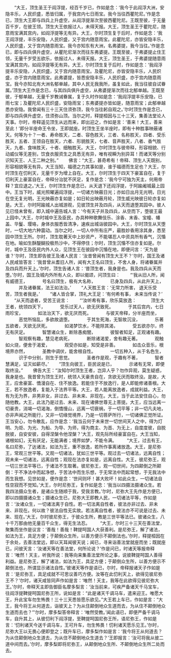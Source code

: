 <!-- { "loadSidebar": true } -->
　　“大王，顶生圣王于阎浮提，经百千岁已，作如是念：‘我今于此阎浮大洲，安隐丰乐，人民炽盛，悉皆归属，于我宫内七日雨宝。我今当往西瞿陀尼。’作是念已，顶生大王即与四兵上升虚空，从阎浮提渐次至彼西瞿陀尼。王既至彼，于无量百千岁，在彼王领。顶生大王依报过人，未得天报。大王，顶生圣王于瞿陀尼，随意雨宝满其宫内，如阎浮提等无有异。大王，尔时顶生复于后时，作如是念：‘我王阎浮提，丰乐安隐，人民炽盛，又于宫内随意雨宝。此瞿陀尼，亦皆安隐丰乐，人民炽盛，又于宫内随意雨宝。我今亦知东有大洲，名弗婆提，我今当往。’作是念已，即与四兵俱升虚空，从瞿陀尼渐次而往东弗婆提。王既至彼，于弗婆提止住王领，无量千岁受五欲乐，依报过人，未得天报。大王，顶生圣王，于弗婆提随意雨宝满其宫内，如阎浮提等无有异。大王，尔时顶生复于后时，作如是念：‘我阎浮提丰乐安隐，人民炽盛，又于宫内随意雨宝。及瞿陀尼，亦皆安隐丰乐，人民炽盛，亦于宫内随意雨宝。此弗婆提，皆悉安隐丰乐，人民炽盛，亦于宫内随意雨宝。我今亦知北有大洲名郁单越，其中人民无我我所，虽复如此，我当往彼自试眷属。’顶生大王作是念已，与其四兵俱升虚空，从弗婆提渐次而往北郁单越。王既至彼，于郁单越，无量千岁教诫眷属，复于久时作如是念：‘我阎浮提丰乐安隐，已雨七宝；及瞿陀尼人民炽盛，安隐雨宝；东弗婆提亦皆如是，随意雨宝；此郁单越悉亦安隐。我曾闻有三十三天住须弥顶，我今当往躬自观之。’尔时顶生作是念已，即与四兵俱升虚空，住须弥山顶。当尔之时，释提桓因与三十三天，集善法堂论人天事。尔时，帝释遥见顶生从远而来，即出迎之，作如是言：‘善来！大王，善来至此！’即分半座命王令坐，王即就座。时顶生王坐半座时，即有十种胜事映蔽诸天。何等为十？一者、寿命胜天，二者、容色胜天，三者、名称胜天，四者、受乐胜天，五者、王领自在胜天，六者、形貌胜天，七者、音声胜天，八者、香气胜天，九者、食味胜天，十者、细触胜天。大王，尔时顶生与彼帝释，形容相貌、行动威仪等无差别，饮食衣服资生之具悉无有异，唯有视瞬为别异耳！而诸天等分别识知天王、人王二种之别。”
　　佛言：“大王，甚奇希有！帝释、顶生人天既别，形容相貌等无有异。大王当知，福德之力其事如是，谁于福德而生足也？大王，尔时顶生在忉利天，无量千岁为增上自在。大王，尔时顶生于四天下豪富自在，复于忉利天上豪富自在，帝释分治犹不厌足，复作是念：‘我今宁可独为天主，何用帝释？宜应退之。’大王，尔时顶生作是念已，从天退下还阎浮提，于阿踰阇城最上园中。王当下时，威光照曜遍阎浮提，一切诸方映蔽日光；亦如日出月无光明，日光在空无复光明，王光映蔽亦复如是；如日轮出映蔽月轮，顶生威光映彼日轮亦复如是。大王，尔时阿踰城人出城游观，见彼顶生并及四兵，从天而退堕其园中。彼人见已怪未曾有，即入城中遍告城人言：‘今有天子并及四兵，从空而下，堕彼王最上园中。’大王，尔时城中王及臣民，办具种种歌舞伎乐、涂香、末香、宝幢、幡盖、华鬘、璎珞，身体衣服悉皆清净，速疾出城诣彼园中。大王，尔时顶生从天堕时，一切大地六种震动。当尔之时，一切人中所有庄严，最胜妙香用涂其身，悉至园中顶生王所。尔时，顶生耽著天中上妙资产，不能堪忍人中资具所有香气，沉惛在地。喻如生酥醍醐投极热沙中，不得停住；尔时，顶生沉惛不住亦复如是。尔时，城中王及臣民内外人众，见顶生王在彼园中沉惛在地，即便问言：‘天为是谁？’尔时，顶生即告彼王及诸人民言：‘汝昔曾闻有顶生大王不？’尔时，国王及诸人民咸皆答言：‘我昔曾从耆旧人所，闻有大王名曰顶生，不舍人身，将诸眷属并及四兵而升天上。’尔时，顶生告诸人言：‘昔顶生者，我身是也。我及四兵从天而堕。’尔时，国王及城内外所有人众，即以偈颂，问顶生曰：
　　“‘我从旧人所，闻有威德王，
　　　号名曰顶生，极有大名称，
　　　已身及四兵，从此升天上，
　　　并及诸眷属，法王如法治。’
　　“人天胜王言：‘无常力所害，
退天乐受苦，顶生者我是。’
　　“诸人皆合掌，顶礼大王足：‘有何希有事，
未来当传说？’
　　“从天而退者，受苦王说言：
　　“‘汝听希有事，欣乐莫放逸：
　　　顶生大王者，统领四天下，
　　　受乐过天人，欲无厌致死。
　　　于其后宫内，七日雨珍宝，
　　　如法治天下，欲无厌而死。
　　　与彼天帝释，分半座而坐，
　　　恶觉所恼乱，多欲故退堕。
　　　于其生死海，无智故沉没，
　　　乐著五欲者，天欲无厌死。
　　　如渴梦饮水，不能除其渴，
　　　受五欲亦尔，终无有厌足。
　　　智慧诸众生，断除愚痴闇，
　　　彼智者知足，正观诸有趣。
　　　智观察有趣，慧见老病死，
　　　断除诸渴爱，舍有趣无著。
　　　观触如火烧，便舍于渴爱，
　　　观受亦如是，知受是非善。
　　　如击众音乐，根境界亦然，
　　　圣教中调伏，能舍根自性。
　　　一切五种入，从于名色生，
　　　识于中分别，则生于思觉。
　　　圣者作是观，于趣有不著，
　　　智者慧满足，证灭如薪尽。’
　　“顶生向彼王，臣民说是已，
　　　示诸有无常，即便取终没。”
　　佛告大王：“汝知尔时顶生王者，岂异人乎？勿作异观，莫生疑惑，我身是也。我昔曾为顶生王时，统领人天豪贵自在，贪欲无厌而取终没。是故，大王，应舍豪富、憍漫自在、住不放逸。若能住于不放逸行，是人即能修诸善根。大王，若不放逸者，复能入于法界平等。大王，若人能离放逸者，成就利益。大王，有为无为界，非男非女，非过去、非未来、非现在。大王，当于此法安住自心，勿随他教。大王，此法乃是过去、未来、现在诸佛世尊无上菩提。大王，应当远离一切豪贵，消竭一切渴海，倒憍慢山，远离一切衰祸，于一切平等；非一切凡夫地，亦非声闻之所能行，又非一切缘觉境界，乃是一切菩萨所行，一切诸佛正觉所证。王当安心，勿令散乱，应作是念：‘我当云何于未来世一切世间天人之中，得为灯明、为炬、为光、为船、为导、为师，得为商主、为首、为无上，自度度彼，自脱脱彼，自安安彼，自得涅槃令他涅槃？’大王，观先际所经豪富自在。大王当知，诸根如幻，无有厌足，无能满者；境界如梦，不能令满。
　　“大王，过去有王，名曰尼弥，了达诸法，如法为王，重不放逸，若所作事离诸放逸。大王，是尼弥王，常观三世平等。又观一切诸法，犹如三世平等。观过去一切诸法，远离自性；观未来一切诸法，远离自性；观现在法亦复如是，远离自性。大王，彼尼弥王，观一切三世法平等已，于诸法不生取著。彼尼弥王，观一切世间，为四颠倒之所颠倒：于不净法中而起净想，于苦法中而生乐想，于无常法中而起常想，于无我法中而生我想。见世如是，便作是念：‘世间则坏！甚大败坏！如此众生，一切诸法自性空寂而不觉知。’大王，尔时尼弥王，复作如是念：‘我当以四摄法摄诸众生。若我四法摄众生者，是诸众生随顺于我，受我言教。’尔时，尼弥大王先作是方便已，即以四摄摄诸众生；摄诸众生已，尼弥大王即教人民，一切诸法平等，作如是言：‘汝诸众生，一切诸法离于自性。若一切法离自性者，彼法亦非过去、非未来、非现在。何以故？彼法自性无实故。若法离自性者，彼法亦不可说是过去、未来、现在。’大王，尔时彼尼弥王，于彼众生所，教是三世平等法已。彼诸众生，八十千万那由他无量百千众生，得无生法忍。
　　“大王，尔时三十三天在善法堂，聚集而坐作是议言：‘善哉！善哉！鞞提呵国人大获善利。是尼弥王，解了诸法，如法为王，具足方便；于颠倒众生所，以善方便示不颠倒法也。’尔时，释提桓因在于余处，去善法堂远，即以天耳闻彼天说；闻已，寻来诣善法堂就座而坐；既就座已，问彼天言：‘汝诸天等在善法堂，何所论说？’作是问已，时诸天等报帝释言：‘唯然！天主，听我所说：我等向来集善法堂所论之事，说彼鞞提呵国人善得利益。是尼弥王，解了诸法，如法为王，具足方便；于颠倒众生所，以善方便示不颠倒法也，所谓显示诸法自性。’彼诸天等作是语已，尔时，帝释报诸天子作如是言：‘是尼弥王，具足成就不可思议善巧方便。汝等在此忉利天上，欲得见彼尼弥王不？’尔时，诸天咸皆同声作如是言：‘唯然！天主，我等在此欲得见彼尼弥大王。’尔时，帝释天主即告御臣名摩多梨言：‘汝当前来，可疾严备诸天千马宝车，往阎浮提鞞提呵国尼弥王所，说如是言：“此是诸天千调马车，遣来迎王。唯愿大王，升此宝车勿生怖畏！三十三天悉皆愿乐欲见。”大王若上车已，作如是言：“大王，我今将王从何道去，诣彼天上？为从住颠倒地众生道而去，为从住不颠倒地众生道而去也？”’尔时，摩多梨答帝释言：‘唯然受教。’闻此语已，即便严备千调马车，自升其上，从彼忉利下阎浮提，至鞞提呵国尼弥王所，语尼弥王，作如是言：‘忉利诸天今送千调马车，王可升车，勿生怖畏！忉利诸天愿乐见王。’尔时，尼弥大王以无畏心便即登之；既升车已，摩多梨作如是言：‘我今将王从何道去？为从住颠倒地众生道去，为从住不颠倒地众生道去？’王即报言：‘汝可将我从彼二道中间而去。’尔时，摩多梨即将尼弥王，从颠倒地众生所、不颠倒地众生所二处而去。
